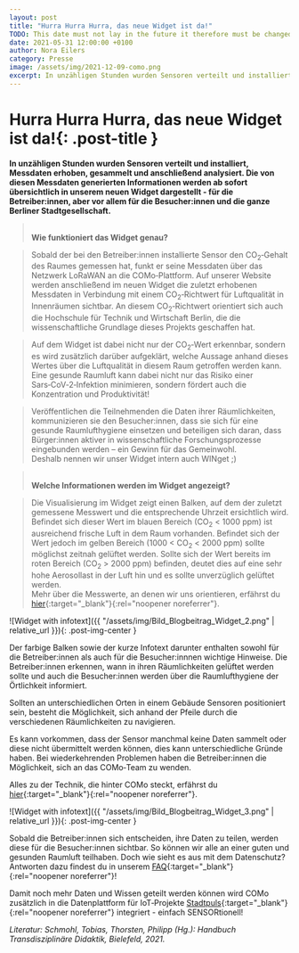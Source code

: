 ```yaml
---
layout: post
title: "Hurra Hurra Hurra, das neue Widget ist da!"
TODO: This date must not lay in the future it therefore must be changed on the day the post is published 2021 -> 2022
date: 2021-05-31 12:00:00 +0100
author: Nora Eilers
category: Presse
image: /assets/img/2021-12-09-como.png
excerpt: In unzähligen Stunden wurden Sensoren verteilt und installiert, Messdaten erhoben, gesammelt und anschließend analysiert. Die von diesen Messdaten generierten Informationen werden ab sofort übersichtlich in unserem neuen Widget dargestellt - für die Betreiber:innen, aber vor allem für die Besucher:innen und die ganze Berliner Stadtgesellschaft.
---
```


# **Hurra Hurra Hurra, das neue Widget ist da!**{: .post-title }

**In unzähligen Stunden wurden Sensoren verteilt und installiert, Messdaten erhoben, gesammelt und anschließend analysiert. Die von diesen Messdaten generierten Informationen werden ab sofort übersichtlich in unserem neuen Widget dargestellt - für die Betreiber:innen, aber vor allem für die Besucher:innen und die ganze Berliner Stadtgesellschaft.**

> <br/> **Wie funktioniert das Widget genau?**

> Sobald der bei den Betreiber:innen installierte Sensor den CO<sub>2</sub>&#8209;Gehalt des Raumes gemessen hat, funkt er seine Messdaten über das Netzwerk LoRaWAN an die COMo&#8209;Plattform. Auf unserer Website werden anschließend im neuen Widget die zuletzt erhobenen Messdaten in Verbindung mit einem CO<sub>2</sub>&#8209;Richtwert für Luftqualität in Innenräumen sichtbar. An diesem CO<sub>2</sub>&#8209;Richtwert orientiert sich auch die Hochschule für Technik und Wirtschaft Berlin, die die wissenschaftliche Grundlage dieses Projekts geschaffen hat.

> Auf dem Widget ist dabei nicht nur der CO<sub>2</sub>&#8209;Wert erkennbar, sondern es wird zusätzlich darüber aufgeklärt, welche Aussage anhand dieses Wertes über die Luftqualität in diesem Raum getroffen werden kann. Eine gesunde Raumluft kann dabei nicht nur das Risiko einer Sars&#8209;CoV&#8209;2&#8209;Infektion minimieren, sondern fördert auch die Konzentration und Produktivität!

> Veröffentlichen die Teilnehmenden die Daten ihrer Räumlichkeiten, kommunizieren sie den Besucher:innen, dass sie sich für eine gesunde Raumlufthygiene einsetzen und beteiligen sich daran, dass Bürger:innen aktiver in wissenschaftliche Forschungsprozesse eingebunden werden – ein Gewinn für das Gemeinwohl.
> <br>Deshalb nennen wir unser Widget intern auch WINget ;)

> <br/> **Welche Informationen werden im Widget angezeigt?**

> Die Visualisierung im Widget zeigt einen Balken, auf dem der zuletzt gemessene Messwert und die entsprechende Uhrzeit ersichtlich wird.
> Befindet sich dieser Wert im blauen Bereich (CO<sub>2</sub> < 1000 ppm) ist ausreichend frische Luft in dem Raum vorhanden. Befindet sich der Wert jedoch im gelben Bereich (1000 < CO<sub>2</sub> < 2000 ppm) sollte
> möglichst zeitnah gelüftet werden. Sollte sich der Wert bereits im roten Bereich (CO<sub>2</sub> > 2000 ppm) befinden, deutet dies auf eine sehr hohe Aerosollast in der Luft hin und es sollte unverzüglich gelüftet werden.
> <br>Mehr über die Messwerte, an denen wir uns orientieren, erfährst du [hier](https://como-berlin.de/faq.html#h2-warum-sollte-die-co-sub-2-sub-konzentration-in-innenräumen-gemessen-werden){:target="\_blank"}{:rel="noopener noreferrer"}.

![Widget with infotext]({{ "/assets/img/Bild_Blogbeitrag_Widget_2.png" | relative_url }}){: .post-img-center }

Der farbige Balken sowie der kurze Infotext darunter enthalten sowohl für die Betreiber:innen als auch für die Besucher:innnen wichtige Hinweise. Die Betreiber:innen erkennen, wann in ihren Räumlichkeiten gelüftet werden sollte und auch die Besucher:innen werden über die Raumlufthygiene der Örtlichkeit informiert.

Sollten an unterschiedlichen Orten in einem Gebäude Sensoren positioniert sein, besteht die Möglichkeit, sich anhand der Pfeile durch die verschiedenen Räumlichkeiten zu navigieren.

Es kann vorkommen, dass der Sensor manchmal keine Daten sammelt oder diese nicht übermittelt werden können, dies kann unterschiedliche Gründe haben. Bei wiederkehrenden Problemen haben die Betreiber:innen die Möglichkeit, sich an das COMo&#8209;Team zu wenden.

Alles zu der Technik, die hinter COMo steckt, erfährst du [hier](https://como-berlin.de/faq.html#sensoren){:target="\_blank"}{:rel="noopener noreferrer"}.

![Widget with infotext]({{ "/assets/img/Bild_Blogbeitrag_Widget_3.png" | relative_url }}){: .post-img-center }

Sobald die Betreiber:innen sich entscheiden, ihre Daten zu teilen, werden diese für die Besucher:innen sichtbar. So können wir alle an einer guten und gesunden Raumluft teilhaben. Doch wie sieht es aus mit dem Datenschutz? Antworten dazu findest du in unserem [FAQ](https://como-berlin.de/faq.html#datenschutz){:target="\_blank"}{:rel="noopener noreferrer"}!

Damit noch mehr Daten und Wissen geteilt werden können wird COMo zusätzlich in die Datenplattform für IoT&#8209;Projekte [Stadtpuls](https://stadtpuls.com/COMo-Projekt/sensors){:target="\_blank"}{:rel="noopener noreferrer"} integriert - einfach SENSORtionell!

<i>Literatur:
Schmohl, Tobias, Thorsten, Philipp (Hg.): Handbuch Transdisziplinäre Didaktik, Bielefeld, 2021.
</i>
